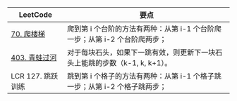|LeetCode|要点|
|-----------------------------|-----------------------------|
|[70. 爬楼梯][github-leetcode-0070]|爬到第 i 个台阶的方法有两种：从第 i-1 个台阶爬一步；从第 i-2 个台阶爬两步；|
|[403. 青蛙过河][github-leetcode-0403]|对于每块石头，如果下一跳有效，则更新下一块石头上能跳的步数（k-1, k, k+1）。|
|LCR 127. 跳跃训练|跳到第 i 个格子的方法有两种：从第 i-1 个格子跳一步；从第 i-2 个格子跳两步；|











[github-leetcode-0070]: ../../0070.%20Climbing%20Stairs/0070_climbStairs.h
[github-leetcode-0403]: ../../0403.%20Frog%20Jump/0403_canCross.h
